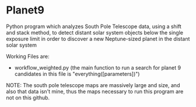 # Planet9
Python program which analyzes South Pole Telescope data, using  a shift and stack method, to detect distant solar system objects below the single exposure limit in order to discover a new Neptune-sized planet in the distant solar system

Working Files are:
- workflow_weighted.py (the main function to run a search for planet 9 candidates in this file is "everything([parameters])")


NOTE: The south pole telescope maps are massively large and size, and also that data isn't mine, thus the maps necessary to run this program are not on this github.
